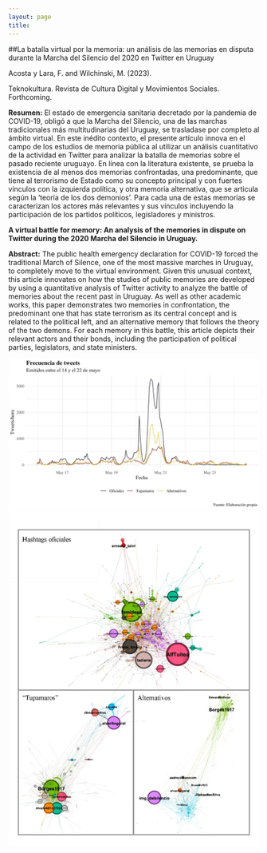 ```yaml
---
layout: page
title:
---
```

##La batalla virtual por la memoria: un análisis de las memorias en disputa durante la Marcha del Silencio del 2020 en Twitter en Uruguay

Acosta y Lara, F. and Wilchinski, M. (2023). 

Teknokultura. Revista de Cultura Digital y Movimientos Sociales. Forthcoming.

**Resumen:** El estado de emergencia sanitaria decretado por la pandemia de COVID-19, obligó a que la Marcha del Silencio, una de las marchas tradicionales más multitudinarias del Uruguay, se trasladase por completo al ámbito virtual. En este inédito contexto, el presente artículo innova en el campo de los estudios de memoria pública al utilizar un análisis cuantitativo de la actividad en Twitter para analizar la batalla de memorias sobre el pasado reciente uruguayo. En línea con la literatura existente, se prueba la existencia de al menos dos memorias confrontadas, una predominante, que tiene al terrorismo de Estado como su concepto principal y con fuertes vínculos con la izquierda política, y otra memoria alternativa, que se articula según la ‘teoría de los dos demonios’. Para cada una de estas memorias se caracterizan los actores más relevantes y sus vínculos incluyendo la participación de los partidos políticos, legisladores y ministros.

**A virtual battle for memory: An analysis of the memories in dispute on Twitter during the 2020 Marcha del Silencio in Uruguay.**

**Abstract:** The public health emergency declaration for COVID-19 forced the traditional March of Silence, one of the most massive marches in Uruguay, to completely move to the virtual environment. Given this unusual context, this article innovates on how the studies of public memories are developed by using a quantitative analysis of Twitter activity to analyze the battle of memories about the recent past in Uruguay. As well as other academic works, this paper demonstrates two memories in confrontation, the predominant one that has state terrorism as its central concept and is related to the political left, and an alternative memory that follows the theory of the two demons. For each memory in this battle, this article depicts their relevant actors and their bonds, including the participation of political parties, legislators, and state ministers.

![](https://github.com/MarceloWilchinski/marcelowilchinski.github.io/blob/master/images/marcha1.jpg?raw=true)
![](https://github.com/MarceloWilchinski/marcelowilchinski.github.io/blob/master/images/marcha2.jpg?raw=true)
